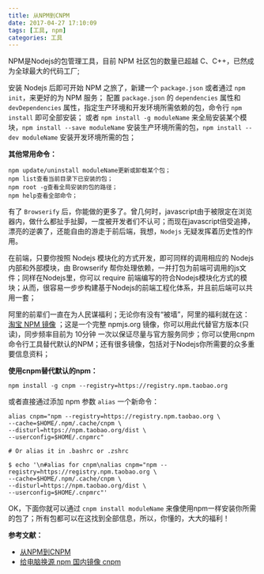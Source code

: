 ```yaml
---
title: 从NPM到CNPM
date: 2017-04-27 17:10:09
tags: [工具, npm]
categories: 工具
---
```

NPM是Nodejs的包管理工具，目前 NPM 社区包的数量已超越 C、C++，已然成为全球最大的代码工厂;

安装 Nodejs 后即可开始 NPM 之旅了，新建一个 `package.json` 或者通过 `npm init`，来更好的为 NPM 服务；
配置 `package.json` 的 `dependencies` 属性和 `devDependencies` 属性，指定生产环境和开发环境所需依赖的包，命令行 `npm install` 即可全部安装；
或者 `npm install -g moduleName` 来全局安装某个模块，`npm install --save moduleName` 安装生产环境所需的包，`npm install --dev moduleName` 安装开发环境所需的包；


**其他常用命令：**

```
npm update/uninstall moduleName更新或卸载某个包；
npm list查看当前目录下已安装的包；
npm root -g查看全局安装的包的路径；
npm help查看全部命令；
```

有了 `Browserify` 后，你能做的更多了。曾几何时，javascript由于被限定在浏览器内，做什么都扯手扯脚，一度被开发者们不认可；而现在javascript倍受追捧，漂亮的逆袭了，还能自由的游走于前后端，我想，`Nodejs` 无疑发挥着历史性的作用。

在前端，只要你按照 Nodejs 模块化的方式开发，即可同样的调用相应的 Nodejs 内部和外部模块，由 Browserify 帮你处理依赖，一并打包为前端可调用的js文件；同样在Nodejs里，你可以 require 前端编写的符合Nodejs模块化方式的模块；从而，很容易一步步构建基于Nodejs的前端工程化体系，并且前后端可以共用一套；

阿里的前辈们一直在为人民谋福利；无论你有没有“被墙”，阿里的福利就在这： [淘宝 NPM 镜像](https://npm.taobao.org/) ；这是一个完整 npmjs.org 镜像，你可以用此代替官方版本(只读)，同步频率目前为 10分钟 一次以保证尽量与官方服务同步；你可以使用cnpm命令行工具替代默认的NPM；还有很多镜像，包括对于Nodejs你所需要的众多重要信息资料；


**使用cnpm替代默认的npm：**

```
npm install -g cnpm --registry=https://registry.npm.taobao.org
```

或者直接通过添加 npm 参数 `alias` 一个新命令：

```
alias cnpm="npm --registry=https://registry.npm.taobao.org \
--cache=$HOME/.npm/.cache/cnpm \
--disturl=https://npm.taobao.org/dist \
--userconfig=$HOME/.cnpmrc"
```

`# Or alias it in .bashrc or .zshrc`

```
$ echo '\n#alias for cnpm\nalias cnpm="npm --registry=https://registry.npm.taobao.org \
--cache=$HOME/.npm/.cache/cnpm \
--disturl=https://npm.taobao.org/dist \
--userconfig=$HOME/.cnpmrc"'
```

OK，下面你就可以通过 `cnpm install moduleName` 来像使用npm一样安装你所需的包了；所有包都可以在这找到全部信息，所以，你懂的，大大的福利！


**参考文献：**

+ [从NPM到CNPM](http://www.tuicool.com/articles/mmYZBn)
+ [给电脑换源 npm 国内镜像 cnpm](http://yijiebuyi.com/blog/b12eac891cdc5f0dff127ae18dc386d4.html)